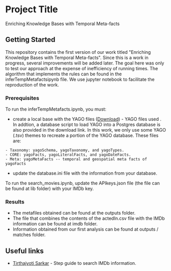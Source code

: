 # Project Title

Enriching Knowledge Bases with Temporal Meta-facts

## Getting Started

This repository contains the first version of our work titled "Enriching Knowledge Bases with Temporal Meta-facts". Since this is a work in progress, several improvements will be added later. The goal here was only to test our approach at the expense of inefficiency of running times. The algorithm that implements the rules can be found in the inferTempMetafactsipynb file. We use jupyter notebook to facilitate the reproduction of the work.

### Prerequisites

To run the inferTempMetafacts.ipynb, you must:

* create a local base with the YAGO files ([Download](https://www.mpi-inf.mpg.de/departments/databases-and-information-systems/research/yago-naga/yago/downloads/)) - YAGO files used . In addtion, a database script to load YAGO into a Postgres database is also provided in the download link. In this work, we only use some YAGO (.tsv) themes to recreate a portion of the YAGO database. These files are: 
```
- Taxonomy: yagoSchema, yagoTaxonomy, and yagoTypes.
- CORE: yagoFacts, yagoLiteralFacts, and yagoDateFacts.
- Meta: yagoMetaFacts -- temporal and geospatial meta facts of yagoFacts
```
* update the database.ini file with the information from your database.

To run the search_movies.ipynb, update the APIkeys.json file (the file can be found at lib folder)  with your IMDb key.

### Results
* The metafiles obtained can be found at the outputs folder.
* The file that combines the contents of the actedIn.csv file with the IMDb information can be found at imdb folder.
* Information obtained from our first analysis can be found at outputs / matches folder.


## Useful links

*  [Tirthajyoti Sarkar](https://towardsdatascience.com/step-by-step-guide-to-build-your-own-mini-imdb-database-fc39af27d21b) - Step guide to search IMDb information.